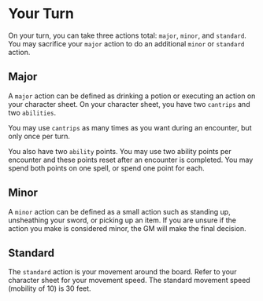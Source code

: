 # Your Turn
On your turn, you can take three actions total: `major`, `minor`, and `standard`.  You may sacrifice your `major` action to do an additional `minor` or `standard` action.

## Major
A `major` action can be defined as drinking a potion or executing an action on your character sheet.  On your character sheet, you have two `cantrips` and two `abilities`.  

You may use `cantrips` as many times as you want during an encounter, but only once per turn.

You also have two `ability` points.  You may use two ability points per encounter and these points reset after an encounter is completed. You may spend both points on one spell, or spend one point for each.

## Minor
A `minor` action can be defined as a small action such as standing up, unsheathing your sword, or picking up an item.  If you are unsure if the action you make is considered minor, the GM will make the final decision.

## Standard
The `standard` action is your movement around the board.  Refer to your character sheet for your movement speed. The standard movement speed (mobility of 10) is 30 feet.
